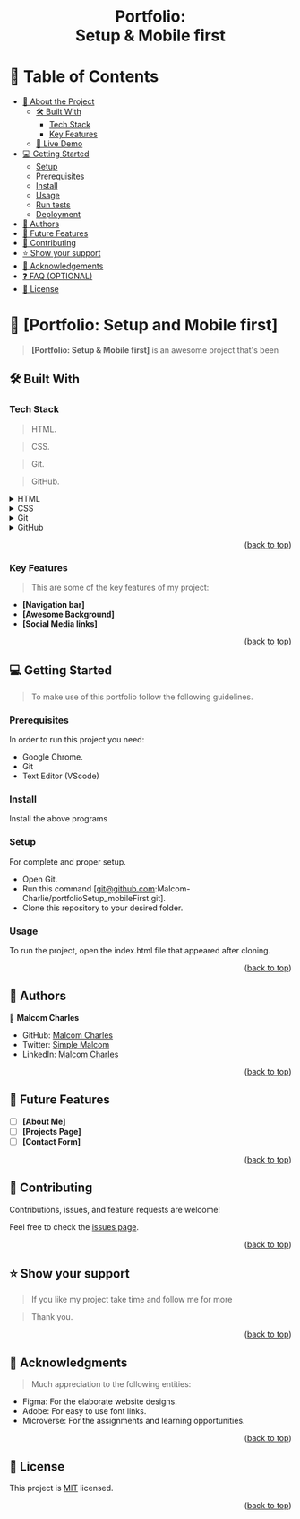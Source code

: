 
<div align="center">
<a name="readme-top"></a>

  <h1><b>Portfolio:<br> Setup & Mobile first</b></h1>

</div>

<!-- TABLE OF CONTENTS -->

# 📗 Table of Contents

- [📖 About the Project](#about-project)
  - [🛠 Built With](#built-with)
    - [Tech Stack](#tech-stack)
    - [Key Features](#key-features)
  - [🚀 Live Demo](#live-demo)
- [💻 Getting Started](#getting-started)
  - [Setup](#setup)
  - [Prerequisites](#prerequisites)
  - [Install](#install)
  - [Usage](#usage)
  - [Run tests](#run-tests)
  - [Deployment](#triangular_flag_on_post-deployment)
- [👥 Authors](#authors)
- [🔭 Future Features](#future-features)
- [🤝 Contributing](#contributing)
- [⭐️ Show your support](#support)
- [🙏 Acknowledgements](#acknowledgements)
- [❓ FAQ (OPTIONAL)](#faq)
- [📝 License](#license)

<!-- PROJECT DESCRIPTION -->

# 📖 [Portfolio: Setup and Mobile first] <a name="about-project"></a>

> **[Portfolio: Setup & Mobile first]** is an awesome project that's been

## 🛠 Built With <a name="built-with"></a>

### Tech Stack <a name="tech-stack"></a>

> HTML.

> CSS.

> Git.

> GitHub.


<details>
  <summary>HTML</summary>
  <ul>
    <li><a href="https://en.wikipedia.org/wiki/HTML"> HTML5 </a></li>
  </ul>
</details>

<details>
  <summary>CSS</summary>
  <ul>
    <li><a href="https://en.wikipedia.org/wiki/CSS"> CSS </a></li>
  </ul>
</details>

<details>
<summary>Git</summary>
  <ul>
    <li><a href="https://en.wikipedia.org/wiki/Git"> Git </a></li>
  </ul>
</details>

<details>
<summary> GitHub </summary>
  <ul>
    <li><a href="https://en.wikipedia.org/wiki/GitHub"> GitHub </a></li>
  </ul>
</details>


<p align="right">(<a href="#readme-top">back to top</a>)</p>

<!-- Features -->

### Key Features <a name="key-features"></a>

> This are some of the key features of my project:

- **[Navigation bar]**
- **[Awesome Background]**
- **[Social Media links]**

<p align="right">(<a href="#readme-top">back to top</a>)</p>



<!-- GETTING STARTED -->

## 💻 Getting Started <a name="getting-started"></a>

> To make use of this portfolio follow the following guidelines.

### Prerequisites

In order to run this project you need:
- Google Chrome.
- Git
- Text Editor (VScode)

### Install

Install the above programs 
### Setup

For complete and proper setup. 
- Open Git.
- Run this command [git@github.com:Malcom-Charlie/portfolioSetup_mobileFirst.git].
- Clone this repository to your desired folder.

### Usage

To run the project, open the index.html file that appeared after cloning.


<p align="right">(<a href="#readme-top">back to top</a>)</p>

<!-- AUTHORS -->

## 👥 Authors <a name="authors"></a>

👤  **Malcom Charles**

- GitHub: [Malcom Charles](https://github.com/Malcom-Charlie)
- Twitter: [Simple Malcom](https://twitter.com/simple_malcom)
- LinkedIn: [Malcom Charles](https://www.linkedin.com/in/malcom-charles-49411017a/)

<p align="right">(<a href="#readme-top">back to top</a>)</p>

<!-- FUTURE FEATURES -->

## 🔭 Future Features <a name="future-features"></a>

>

- [ ] **[About Me]**
- [ ] **[Projects Page]**
- [ ] **[Contact Form]**

<p align="right">(<a href="#readme-top">back to top</a>)</p>

<!-- CONTRIBUTING -->

## 🤝 Contributing <a name="contributing"></a>

Contributions, issues, and feature requests are welcome!

Feel free to check the [issues page](../../issues/).

<p align="right">(<a href="#readme-top">back to top</a>)</p>

<!-- SUPPORT -->

## ⭐️ Show your support <a name="support"></a>

> If you like my project take time and follow me for more 

> Thank you.

<p align="right">(<a href="#readme-top">back to top</a>)</p>

<!-- ACKNOWLEDGEMENTS -->

## 🙏 Acknowledgments <a name="acknowledgements"></a>


> Much appreciation to the following entities:

- Figma: For the elaborate website designs.
- Adobe: For easy to use font links.
- Microverse: For the assignments and learning opportunities.


<p align="right">(<a href="#readme-top">back to top</a>)</p>


<!-- LICENSE -->

## 📝 License <a name="license"></a>

This project is [MIT](./LICENSE) licensed.


<p align="right">(<a href="#readme-top">back to top</a>)</p>